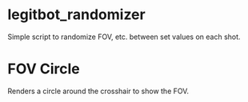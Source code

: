 # legitbot_randomizer
Simple script to randomize FOV, etc. between set values on each shot.

# FOV Circle
Renders a circle around the crosshair to show the FOV.